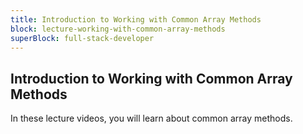 ```yaml
---
title: Introduction to Working with Common Array Methods
block: lecture-working-with-common-array-methods
superBlock: full-stack-developer
---
```


## Introduction to Working with Common Array Methods

In these lecture videos, you will learn about common array methods.
